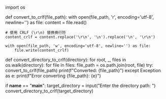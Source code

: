 import os

def convert_to_crlf(file_path):
    with open(file_path, 'r', encoding='utf-8', newline='') as file:
        content = file.read()
    
    # 使用 CRLF (\r\n) 替换换行符
    content_crlf = content.replace('\r\n', '\n').replace('\n', '\r\n')

    with open(file_path, 'w', encoding='utf-8', newline='') as file:
        file.write(content_crlf)

def convert_directory_to_crlf(directory):
    for root, _, files in os.walk(directory):
        for file in files:
            file_path = os.path.join(root, file)
            try:
                convert_to_crlf(file_path)
                print(f"Converted: {file_path}")
            except Exception as e:
                print(f"Error converting {file_path}: {e}")

if __name__ == "__main__":
    target_directory = input("Enter the directory path: ")
    convert_directory_to_crlf(target_directory)

